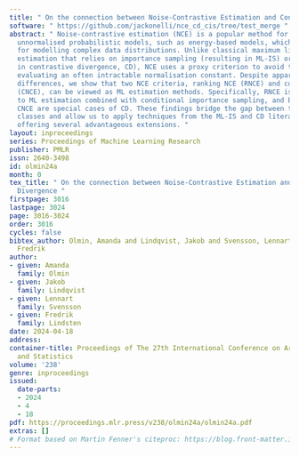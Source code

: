 ```yaml
---
title: " On the connection between Noise-Contrastive Estimation and Contrastive Divergence "
software: " https://github.com/jackonelli/nce_cd_cis/tree/test_merge "
abstract: " Noise-contrastive estimation (NCE) is a popular method for estimating
  unnormalised probabilistic models, such as energy-based models, which are effective
  for modelling complex data distributions. Unlike classical maximum likelihood (ML)
  estimation that relies on importance sampling (resulting in ML-IS) or MCMC (resulting
  in contrastive divergence, CD), NCE uses a proxy criterion to avoid the need for
  evaluating an often intractable normalisation constant. Despite apparent conceptual
  differences, we show that two NCE criteria, ranking NCE (RNCE) and conditional NCE
  (CNCE), can be viewed as ML estimation methods. Specifically, RNCE is equivalent
  to ML estimation combined with conditional importance sampling, and both RNCE and
  CNCE are special cases of CD. These findings bridge the gap between the two method
  classes and allow us to apply techniques from the ML-IS and CD literature to NCE,
  offering several advantageous extensions. "
layout: inproceedings
series: Proceedings of Machine Learning Research
publisher: PMLR
issn: 2640-3498
id: olmin24a
month: 0
tex_title: " On the connection between Noise-Contrastive Estimation and Contrastive
  Divergence "
firstpage: 3016
lastpage: 3024
page: 3016-3024
order: 3016
cycles: false
bibtex_author: Olmin, Amanda and Lindqvist, Jakob and Svensson, Lennart and Lindsten,
  Fredrik
author:
- given: Amanda
  family: Olmin
- given: Jakob
  family: Lindqvist
- given: Lennart
  family: Svensson
- given: Fredrik
  family: Lindsten
date: 2024-04-18
address:
container-title: Proceedings of The 27th International Conference on Artificial Intelligence
  and Statistics
volume: '238'
genre: inproceedings
issued:
  date-parts:
  - 2024
  - 4
  - 18
pdf: https://proceedings.mlr.press/v238/olmin24a/olmin24a.pdf
extras: []
# Format based on Martin Fenner's citeproc: https://blog.front-matter.io/posts/citeproc-yaml-for-bibliographies/
---
```

